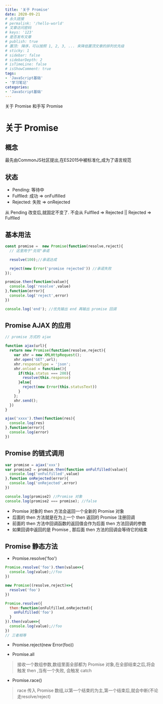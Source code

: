 ```yaml
---
title: '关于 Promise'
date: 2020-09-21
# 永久链接
# permalink: '/hello-world'
# 文章访问密码
# keys: '123'
# 是否发布文章
# publish: true
# 置顶: 降序，可以按照 1, 2, 3, ... 来降低置顶文章的排列优先级
# sticky: 1
# sidebar: false
# sidebarDepth: 2
# isTimeLine: false
# isShowComment: true
tags:
- 'JavaScript基础'
- '学习笔记'
categories:
- 'JavaScript基础'
---
```


关于 Promise 和手写 Promise

<!-- more -->

# 关于 Promise

## 概念

最先由CommonJS社区提出,在ES2015中被标准化,成为了语言规范

## 状态

- Pending: 等待中  
- Fulflled: 成功  => onFulfilled
- Rejected: 失败  => onRejected

从 Pending 改变后,就固定不变了. 不会从 Fulflled => Rejected || Rejected => Fulflled

## 基本用法

```js
const promise =  new Promise(function(resolve,reject){
  // 这里用于"兑现"承诺

  resolve(100);//承诺达成

  reject(new Error('promise rejected')) //承诺失败
});

promise.then(function(value){
  console.log('resolve',value)
},function(error){
  console.log('reject',error)
})

console.log('end'); //优先输出 end 再输出 promise 回调
```

## Promise AJAX 的应用

```js
// promise 方式的 ajax

function ajax(url){
  return new Promise(function(resolve,reject){
    var xhr = new XMLHttpRequest();
    xhr.open('GET',url);
    xhr.responseType = 'json';
    xhr.onload = function(){
      if(this.status === 200){
        resolve(this.response)
      }else{
        reject(new Error(this.statusText))
      }
    };
    xhr.send();
  })
}

ajax('xxxx').then(function(res){
  console.log(res)
},function(error){
  console.log(error)
})
```

## Promise 的链式调用

```js
var promise = ajax('xxx')
var promise2 = promise.then(function onFulfilled(value){
  console.log('onFulfilled',value)
},function onRejected(error){
  console.log('onRejected',error)
})

console.log(promise2) //Promise 对象
console.log(promise2 === promise); //false

```

- Promise 对象的 then 方法会返回一个全新的 Promise 对象
- 后面的 then 方法就是在为上一个 then 返回的 Promise 注册回调
- 前面的 then 方法中回调函数的返回值会作为后面 then 方法回调的参数
- 如果回调中返回的是 Promise , 那后面 then 方法的回调会等待它的结束

## Promise 静态方法

- Promise.resolve('foo')

```js
Promise.resolve('foo').then(value=>{
  console.log(value);//foo
})

new Promise((resolve,reject)=>{
  resolve('foo')
})

Promise.resolve({
  then:function(onFulfilled,onRejected){
    onFulfilled('foo')
  }
}).then(value=>{
  console.log(value);//foo
})
// 三者相等
```
- Promise.reject(new Error(foo))

- Promise.all

> 接收一个数组参数,数组里面全部都为 Promise 对象,在全部结束之后,将会触发 then ,当有一个失败, 会触发 catch

- Promise.race()

> race 传入 Promise 数组,以第一个结束的为主,第一个结束后,就会中断(不论走resolve/reject)